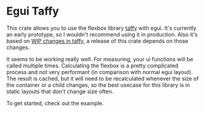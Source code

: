 # Egui Taffy
This crate allows you to use the flexbox library [taffy](https://github.com/DioxusLabs/taffy) with egui.
It's currently an early prototype, so I wouldn't recommend using it in production.
Also it's based on [WIP changes in taffy](https://github.com/DioxusLabs/taffy/pull/490), a release of 
this crate depends on those changes.

It seems to be working really well. For measuring, your ui functions will be called multiple times.
Calculating the flexbox is a pretty complicated process and not very performant 
(in comparison with normal egui layout). The result is cached, but it will need to be recalculated
whenever the size of the container or a child changes, so the best usecase for this library is
in static layouts that don't change size often.  

To get started, check out the example.

